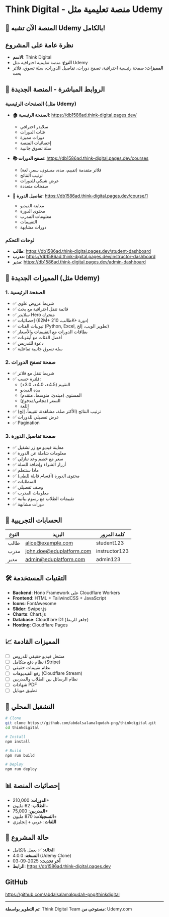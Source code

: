 # Think Digital - منصة تعليمية مثل Udemy

## 🎉 المنصة الآن تشبه Udemy بالكامل!

## نظرة عامة على المشروع
- **الاسم**: Think Digital
- **النوع**: منصة تعليمية احترافية مثل Udemy
- **المميزات**: صفحة رئيسية احترافية، تصفح دورات، تفاصيل الدورات، سلة تسوق، فلاتر بحث

## 🔗 الروابط المباشرة - المنصة الجديدة

### الصفحات الرئيسية (مثل Udemy)
- **🏠 الصفحة الرئيسية**: https://db1586ad.think-digital.pages.dev/
  - سلايدر احترافي
  - فئات الدورات
  - دورات مميزة
  - إحصائيات المنصة
  - سلة تسوق جانبية

- **📚 تصفح الدورات**: https://db1586ad.think-digital.pages.dev/courses
  - فلاتر متقدمة (تقييم، مدة، مستوى، سعر، لغة)
  - ترتيب النتائج
  - عرض شبكي للدورات
  - صفحات متعددة

- **📖 تفاصيل الدورة**: https://db1586ad.think-digital.pages.dev/course/1
  - معاينة الفيديو
  - محتوى الدورة
  - معلومات المدرب
  - التقييمات
  - دورات مشابهة

### لوحات التحكم
- **طالب**: https://db1586ad.think-digital.pages.dev/student-dashboard
- **مدرب**: https://db1586ad.think-digital.pages.dev/instructor-dashboard
- **مدير**: https://db1586ad.think-digital.pages.dev/admin-dashboard

## 🌟 المميزات الجديدة (مثل Udemy)

### 1. الصفحة الرئيسية
- ✅ شريط عروض علوي
- ✅ قائمة تنقل احترافية مع بحث
- ✅ سلايدر Hero متحرك
- ✅ إحصائيات (62M+ طالب، 210K+ دورة)
- ✅ تبويبات الفئات (Python, Excel, تطوير الويب، إلخ)
- ✅ بطاقات الدورات مع التقييمات والأسعار
- ✅ أفضل الفئات مع أيقونات
- ✅ دعوة للتدريس
- ✅ سلة تسوق جانبية تفاعلية

### 2. صفحة تصفح الدورات
- ✅ شريط تنقل مع فلاتر
- ✅ فلترة حسب:
  - التقييم (4.5+، 4.0+، 3.0+)
  - مدة الفيديو
  - المستوى (مبتدئ، متوسط، متقدم)
  - السعر (مجاني/مدفوع)
  - اللغة
- ✅ ترتيب النتائج (الأكثر صلة، مشاهدة، تقييماً، إلخ)
- ✅ عرض تفصيلي للدورات
- ✅ Pagination

### 3. صفحة تفاصيل الدورة
- ✅ معاينة فيديو مع زر تشغيل
- ✅ معلومات شاملة عن الدورة
- ✅ سعر مع خصم وعد تنازلي
- ✅ أزرار الشراء وإضافة للسلة
- ✅ ماذا ستتعلم
- ✅ محتوى الدورة (أقسام قابلة للطي)
- ✅ المتطلبات
- ✅ وصف تفصيلي
- ✅ معلومات المدرب
- ✅ تقييمات الطلاب مع رسوم بيانية
- ✅ دورات مشابهة

## 📱 الحسابات التجريبية

| النوع | البريد | كلمة المرور |
|------|--------|--------------|
| طالب | alice@example.com | student123 |
| مدرب | john.doe@eduplatform.com | instructor123 |
| مدير | admin@eduplatform.com | admin123 |

## 🛠️ التقنيات المستخدمة

- **Backend**: Hono Framework على Cloudflare Workers
- **Frontend**: HTML + TailwindCSS + JavaScript
- **Icons**: FontAwesome
- **Slider**: Swiper.js
- **Charts**: Chart.js
- **Database**: Cloudflare D1 (جاهز للربط)
- **Hosting**: Cloudflare Pages

## 📈 المميزات القادمة

- [ ] مشغل فيديو حقيقي للدروس
- [ ] نظام دفع متكامل (Stripe)
- [ ] نظام تقييمات حقيقي
- [ ] رفع الفيديوهات (Cloudflare Stream)
- [ ] نظام الرسائل بين الطلاب والمدربين
- [ ] شهادات PDF
- [ ] تطبيق موبايل

## 🚀 التشغيل المحلي

```bash
# Clone
git clone https://github.com/abdalsalamalqudah-png/thinkdigital.git
cd thinkdigital

# Install
npm install

# Build
npm run build

# Deploy
npm run deploy
```

## 📊 إحصائيات المنصة

- **الدورات**: 210,000+
- **الطلاب**: 62 مليون+
- **المدربين**: 75,000+
- **التسجيلات**: 870 مليون+
- **اللغات**: عربي + إنجليزي

## 🎯 حالة المشروع

- **الحالة**: ✅ يعمل بالكامل
- **النسخة**: 4.0.0 (Udemy Clone)
- **آخر تحديث**: 2025-09-03
- **الرابط**: https://db1586ad.think-digital.pages.dev

## GitHub
https://github.com/abdalsalamalqudah-png/thinkdigital

---
**تم التطوير بواسطة**: Think Digital Team
**مستوحى من**: Udemy.com